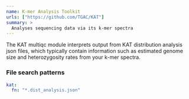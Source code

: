 ```yaml
---
name: K-mer Analysis Toolkit
urls: ["https://github.com/TGAC/KAT"]
summary: >
  Analyses sequencing data via its k-mer spectra
---
```


The KAT multiqc module interprets output from KAT distribution analysis json files, which typically
contain information such as estimated genome size and heterozygosity rates from your k-mer spectra.

### File search patterns

```yaml
kat:
  fn: "*.dist_analysis.json"
```
